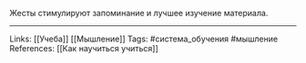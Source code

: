 Жесты стимулируют запоминание и лучшее изучение материала.
___
Links: [[Учеба]] [[Мышление]]
Tags: #система_обучения #мышление 
References: [[Как научиться учиться]]